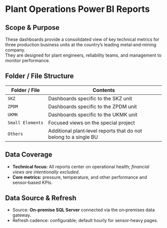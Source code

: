 # Plant Operations Power BI Reports

## Scope & Purpose

These dashboards provide a consolidated view of key technical metrics for three production business units at the country’s leading metal‑and‑mining company.  
They are designed for plant engineers, reliability teams, and management to monitor performance.

## Folder / File Structure

| Folder / File         | Contents                                                         |
| --------------------- | ---------------------------------------------------------------- |
| `SKZ`                 | Dashboards specific to the SKZ unit                              |
| `ZPDM`                | Dashboards specific to the ZPDM unit                             |
| `UKMK`                | Dashboards specific to the UKMK unit                             |
| `Small Elements`      | Focused views on the special project                             |
| `Others`              | Additional plant‑level reports that do not belong to a single BU |

## Data Coverage

* **Technical focus:** All reports center on operational health; *financial views are intentionally excluded*.
* **Core metrics:** pressure, temperature, and other performance and sensor‑based KPIs.

## Data Source & Refresh

* Source: **On‑premise SQL Server** connected via the on‑premises data gateway.
* Refresh cadence: configurable; default hourly for sensor‑heavy pages.
